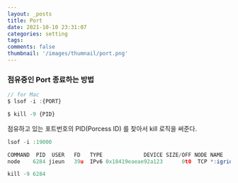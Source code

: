 ```yaml
---
layout: _posts
title: Port
date: 2021-10-10 23:31:07
categories: setting
tags:
comments: false
thumbnail: '/images/thumnail/port.png'
---
```

### 점유중인 Port 종료하는 방법

```js
// for Mac
$ lsof -i :{PORT}

$ kill -9 {PID}
```
점유하고 있는 포트번호의 PID(Porcess ID) 를 찾아서 kill 로직을 써준다. 

```js
lsof -i :19000

COMMAND  PID  USER   FD   TYPE             DEVICE SIZE/OFF NODE NAME
node    6284 jieun   39u  IPv6 0x18419eaeae92a123      0t0  TCP *:igrid (LISTEN)

kill -9 6284  
```